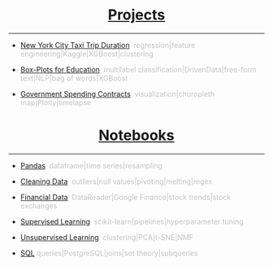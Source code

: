 <a name="Home"></A>
	
<h1 align="center"><a href="projects.html">Projects</a></h1>	
<hr>

* [New York City Taxi Trip Duration](nyctaxi.md)<span style="color:#C2C2C2">&nbsp;&nbsp;regression|feature engineering|Kaggle|XGBoost|clustering</span>

* [Box-Plots for Education](boxplots.md)<span style="color:#C2C2C2">&nbsp;&nbsp;multilabel classification|DrivenData|free-form text|NLP|bag of words|XGBoost</span>

* [Government Spending Contracts](gov.md)<span style="color:#C2C2C2">&nbsp;&nbsp;visualization|choropleth map|Plotly|timelapse</span>

<h1 align="center"><a href="notebooks.html">Notebooks</a></h1>	
<hr>

* [Pandas](pandas.html#bottom)<span style="color:#C2C2C2">&nbsp;&nbsp;dataframe|time series|resampling</span>

* [Cleaning Data](cleaning_data.html#bottom)<span style="color:#C2C2C2">&nbsp;&nbsp;outliers|null values|pivoting|melting|regex</span>

* [Financial Data](financial.html#bottom)<span style="color:#C2C2C2">&nbsp;&nbsp;DataReader|Google Finance|stock trends|stock exchanges</span>

* [Supervised Learning](supervised_learning.html#bottom)<span style="color:#C2C2C2">&nbsp;&nbsp;scikit-learn|pipelines|hyperparameter tuning</span>

* [Unsupervised Learning](unsupervised_learning.html#bottom)<span style="color:#C2C2C2">&nbsp;&nbsp;clustering|PCA|t-SNE|NMF</span>

* [SQL](SQL.md)<span style="color:#C2C2C2">&nbsp;queries|PostgreSQL|joins|set theory|subqueries</span>
